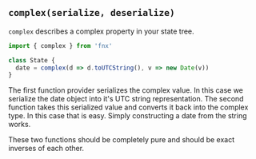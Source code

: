 ## `complex(serialize, deserialize)`

`complex` describes a complex property in your state tree.

```javascript
import { complex } from 'fnx'

class State {
  date = complex(d => d.toUTCString(), v => new Date(v))
}
```

The first function provider serializes the complex value. In this case we serialize the date object
into it's UTC string representation. The second function takes this serialized value and converts it
back into the complex type. In this case that is easy. Simply constructing a date from the string
works.

These two functions should be completely pure and should be exact inverses of each other.
